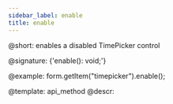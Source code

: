 ```yaml
---
sidebar_label: enable
title: enable
---          
```


@short: enables a disabled TimePicker control

@signature: {'enable(): void;'}





@example:
form.getItem("timepicker").enable();


@template: api_method
@descr:


